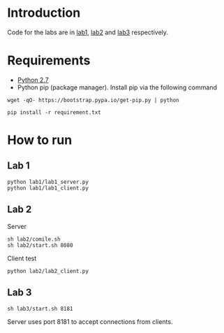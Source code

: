 # Introduction
Code for the labs are in [lab1](./lab1), [lab2](./lab2) and [lab3](./lab3) respectively.

# Requirements
* [Python 2.7](https://www.python.org/)
* Python pip (package manager). Install pip via the following command
```
wget -qO- https://bootstrap.pypa.io/get-pip.py | python
```

```
pip install -r requirement.txt
```
# How to run
## Lab 1
```
python lab1/lab1_server.py
python lab1/lab1_client.py
```

## Lab 2
Server
```
sh lab2/comile.sh
sh lab2/start.sh 8080
```
Client test
```
python lab2/lab2_client.py
```

## Lab 3
```
sh lab3/start.sh 8181
```
Server uses port 8181 to accept connections from clients.
